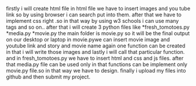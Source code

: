 firstly i will create html file in html file we have to insert images and you tube link so by using browser i can search put into them.
after that we have to implement css right .so in that way by using w3 schools i can use many tags and so on..
after that i will create 3 python files like
*fresh_tomotoes.py
*media.py
*movie.py
the main folder is movie.py so it will be the final output on our desktop or laptop
in movie.pywe can insert movie image and youtube link and story and movie name again one function can be created in that i will write those images and lastly i will call that particular function.
and in fresh_tomotoes.py we have to insert html and css and js files.
after that media.py file can be used only in that functions can be implement only movie.py file.so in that way we have to design.
finally i upload my files into github and then submit my project.
